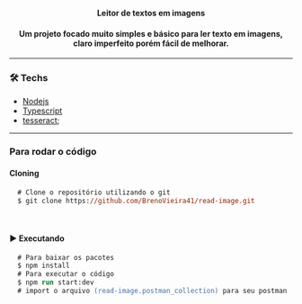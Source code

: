 <p align="center">
    <b>Leitor de textos em imagens</b>
    <h4 align="center"> Um projeto focado muito simples e básico para ler texto em imagens, claro imperfeito porém fácil de melhorar.</h2>
</p>

---
### 🛠 Techs
  - [Nodejs](https://nodejs.org/en/)
  - [Typescript](https://www.typescriptlang.org/)
  - [tesseract](https://www.npmjs.com/package/tesseract.js);

---

### Para rodar o código

#### Cloning
```ps
  # Clone o repositório utilizando o git
  $ git clone https://github.com/BrenoVieira41/read-image.git

```
<br>

#### :arrow_forward: Executando
```ps
  # Para baixar os pacotes
  $ npm install
  # Para executar o código
  $ npm run start:dev
  # import o arquivo (read-image.postman_collection) para seu postman
```

